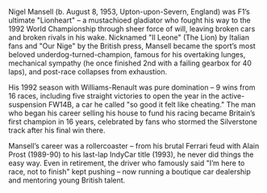 Nigel Mansell (b. August 8, 1953, Upton-upon-Severn, England) was F1’s ultimate "Lionheart" – a mustachioed gladiator who fought his way to the 1992 World Championship through sheer force of will, leaving broken cars and broken rivals in his wake. Nicknamed "Il Leone" (The Lion) by Italian fans and "Our Nige" by the British press, Mansell became the sport’s most beloved underdog-turned-champion, famous for his overtaking lunges, mechanical sympathy (he once finished 2nd with a failing gearbox for 40 laps), and post-race collapses from exhaustion.

His 1992 season with Williams-Renault was pure domination – 9 wins from 16 races, including five straight victories to open the year in the active-suspension FW14B, a car he called "so good it felt like cheating." The man who began his career selling his house to fund his racing became Britain’s first champion in 16 years, celebrated by fans who stormed the Silverstone track after his final win there.

Mansell’s career was a rollercoaster – from his brutal Ferrari feud with Alain Prost (1989-90) to his last-lap IndyCar title (1993), he never did things the easy way. Even in retirement, the driver who famously said "I’m here to race, not to finish" kept pushing – now running a boutique car dealership and mentoring young British talent.